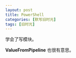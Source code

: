 ```yaml
---
layout: post
title: PowerShell
categories: [默写旧时光]
tags: [旧时光]
---
```


学会了写模块。

**ValueFromPipeline** 也很有意思。